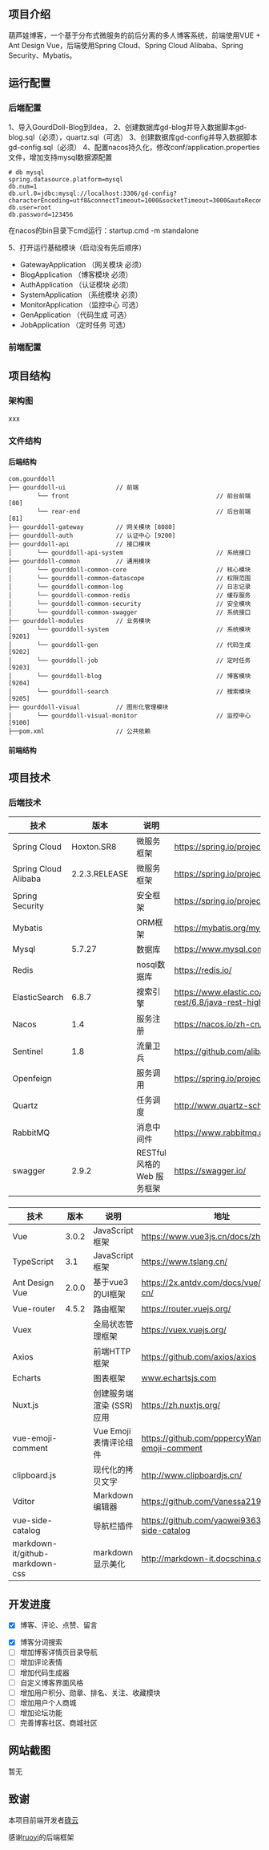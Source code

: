 ## 项目介绍

​		葫芦娃博客，一个基于分布式微服务的前后分离的多人博客系统，前端使用VUE + Ant Design Vue，后端使用Spring Cloud、Spring Cloud Alibaba、Spring Security、Mybatis。

## 运行配置

### 后端配置

1、导入GourdDoll-Blog到Idea，
2、创建数据库gd-blog并导入数据脚本gd-blog.sql（必须），quartz.sql（可选）
3、创建数据库gd-config并导入数据脚本gd-config.sql（必须）
4、配置nacos持久化，修改conf/application.properties文件，增加支持mysql数据源配置

```
# db mysql
spring.datasource.platform=mysql
db.num=1
db.url.0=jdbc:mysql://localhost:3306/gd-config?characterEncoding=utf8&connectTimeout=1000&socketTimeout=3000&autoReconnect=true
db.user=root
db.password=123456
```

在nacos的bin目录下cmd运行：startup.cmd -m standalone

5、打开运行基础模块（启动没有先后顺序）

- GatewayApplication （网关模块 必须）
- BlogApplication （博客模块 必须）
- AuthApplication （认证模块 必须）
- SystemApplication （系统模块 必须）
- MonitorApplication （监控中心 可选）
- GenApplication （代码生成 可选）
- JobApplication （定时任务 可选）

### 前端配置



## 项目结构

### 架构图

xxx

### 文件结构

#### 后端结构

```
com.gourddoll     
├── gourddoll-ui              // 前端
	    └── front                                         // 前台前端 [80]
	    └── rear-end                                      // 后台前端 [81]
├── gourddoll-gateway         // 网关模块 [8080]
├── gourddoll-auth            // 认证中心 [9200]
├── gourddoll-api             // 接口模块
│       └── gourddoll-api-system                          // 系统接口
├── gourddoll-common          // 通用模块
│       └── gourddoll-common-core                         // 核心模块
│       └── gourddoll-common-datascope                    // 权限范围
│       └── gourddoll-common-log                          // 日志记录
│       └── gourddoll-common-redis                        // 缓存服务
│       └── gourddoll-common-security                     // 安全模块
│       └── gourddoll-common-swagger                      // 系统接口
├── gourddoll-modules         // 业务模块
│       └── gourddoll-system                              // 系统模块 [9201]
│       └── gourddoll-gen                                 // 代码生成 [9202]
│       └── gourddoll-job                                 // 定时任务 [9203]
│       └── gourddoll-blog                                // 博客模块 [9204]
│       └── gourddoll-search                              // 搜索模块 [9205]
├── gourddoll-visual          // 图形化管理模块
│       └── gourddoll-visual-monitor                      // 监控中心 [9100]
├──pom.xml                    // 公共依赖
```

#### 前端结构

## 项目技术

### 后端技术

| 技术                 | 版本          | 说明                        | 地址                                                         |
| -------------------- | ------------- | --------------------------- | ------------------------------------------------------------ |
| Spring Cloud         | Hoxton.SR8    | 微服务框架                  | https://spring.io/projects/spring-cloud/                     |
| Spring Cloud Alibaba | 2.2.3.RELEASE | 微服务框架                  | https://spring.io/projects/spring-cloud-alibaba              |
| Spring Security      |               | 安全框架                    | https://spring.io/projects/spring-security                   |
| Mybatis              |               | ORM框架                     | https://mybatis.org/mybatis-3/zh/index.html                  |
| Mysql                | 5.7.27        | 数据库                      | https://www.mysql.com/                                       |
| Redis                |               | nosql数据库                 | https://redis.io/                                            |
| ElasticSearch        | 6.8.7         | 搜索引擎                    | https://www.elastic.co/guide/en/elasticsearch/client/java-rest/6.8/java-rest-high.html |
| Nacos                | 1.4           | 服务注册                    | https://nacos.io/zh-cn/index.html                            |
| Sentinel             | 1.8           | 流量卫兵                    | https://github.com/alibaba/Sentinel/                         |
| Openfeign            |               | 服务调用                    | https://spring.io/projects/spring-cloud-openfeign            |
| Quartz               |               | 任务调度                    | http://www.quartz-scheduler.org/                             |
| RabbitMQ             |               | 消息中间件                  | https://www.rabbitmq.com/                                    |
| swagger              | 2.9.2         | RESTful 风格的 Web 服务框架 | https://swagger.io/                                          |

### 

| 技术                            | 版本  | 说明                      | 地址                                             |
| ------------------------------- | ----- | ------------------------- | ------------------------------------------------ |
| Vue                             | 3.0.2 | JavaScript框架            | https://www.vue3js.cn/docs/zh/                   |
| TypeScript                      | 3.1   | JavaScript框架            | https://www.tslang.cn/                           |
| Ant Design Vue                  | 2.0.0 | 基于vue3的UI框架          | https://2x.antdv.com/docs/vue/introduce-cn/      |
| Vue-router                      | 4.5.2 | 路由框架                  | https://router.vuejs.org/                        |
| Vuex                            |       | 全局状态管理框架          | https://vuex.vuejs.org/                          |
| Axios                           |       | 前端HTTP框架              | https://github.com/axios/axios                   |
| Echarts                         |       | 图表框架                  | www.echartsjs.com                                |
| Nuxt.js                         |       | 创建服务端渲染 (SSR) 应用 | https://zh.nuxtjs.org/                           |
| vue-emoji-comment               |       | Vue Emoji表情评论组件     | https://github.com/pppercyWang/vue-emoji-comment |
| clipboard.js                    |       | 现代化的拷贝文字          | http://www.clipboardjs.cn/                       |
| Vditor                          |       | Markdown编辑器            | https://github.com/Vanessa219/vditor             |
| vue-side-catalog                |       | 导航栏插件                | https://github.com/yaowei9363/vue-side-catalog   |
| markdown-it/github-markdown-css |       | markdown显示美化          | http://markdown-it.docschina.org/                |

## 开发进度

+ [x] 博客、评论、点赞、留言

* [x] 博客分词搜索
* [ ] 增加博客详情页目录导航
* [ ] 增加评论表情
* [ ] 增加代码生成器
* [ ] 自定义博客界面风格
* [ ] 增加用户积分、勋章、排名、关注、收藏模块
* [ ] 增加用户个人商城
* [ ] 增加论坛功能
* [ ] 完善博客社区、商城社区

## 网站截图

暂无

## 致谢

本项目前端开发者[碌云](https://github.com/cluyun)

感谢[ruoyi](https://gitee.com/y_project/RuoYi-Cloud)的后端框架